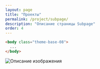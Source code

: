```yaml
---
layout: page
title: "Проекты"
permalink: /project/subpage/
description: "Описание страницы Subpage"
order: 4
---
```


```html
<body class="theme-base-08">
  ...
</body>
```

<div class="responsive-image-container">
  <img src="https://github.com/user-attachments/assets/310f9012-424f-46de-8eec-4ce83b332bb2" 
       alt="Описание изображения"
       class="responsive-image"
       loading="lazy">
</div>